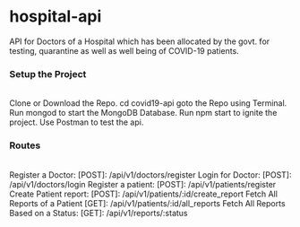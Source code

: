 # hospital-api
API for Doctors of a Hospital which has been allocated by the govt. for testing, quarantine as well as well being of COVID-19 patients.

<h3>Setup the Project</h3>
<br>
Clone or Download the Repo.
cd covid19-api goto the Repo using Terminal.
Run mongod to start the MongoDB Database.
Run npm start to ignite the project.
Use Postman to test the api.
<br>
<h3>Routes</h3>
<br>
Register a Doctor: [POST]: /api/v1/doctors/register
Login for Doctor: [POST]: /api/v1/doctors/login
Register a patient: [POST]: /api/v1/patients/register
Create Patient report: [POST]: /api/v1/patients/:id/create_report
Fetch All Reports of a Patient [GET]: /api/v1/patients/:id/all_reports
Fetch All Reports Based on a Status: [GET]: /api/v1/reports/:status
